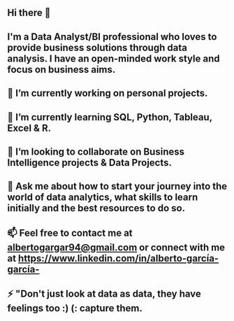 ## Hi there 👋

## I'm a Data Analyst/BI professional who loves to provide business solutions through data analysis. I have an open-minded work style and focus on business aims.


## 🔭 I’m currently working on personal projects.
## 🌱 I’m currently learning SQL, Python, Tableau, Excel & R.
## 👯 I’m looking to collaborate on Business Intelligence projects & Data Projects.
## 💬 Ask me about how to start your journey into the world of data analytics, what skills to learn initially and the best resources to do so. 
## 📫 Feel free to contact me at albertogargar94@gmail.com or connect with me at https://www.linkedin.com/in/alberto-garcía-garcía- 
## ⚡ "Don't just look at data as data, they have feelings too :) (: capture them. 

